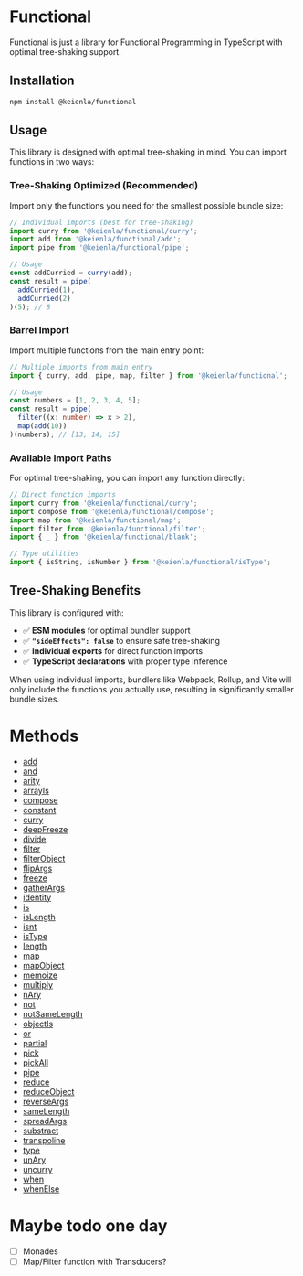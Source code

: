 # Functional

Functional is just a library for Functional Programming in TypeScript with optimal tree-shaking support.

## Installation

```bash
npm install @keienla/functional
```

## Usage

This library is designed with optimal tree-shaking in mind. You can import functions in two ways:

### Tree-Shaking Optimized (Recommended)

Import only the functions you need for the smallest possible bundle size:

```typescript
// Individual imports (best for tree-shaking)
import curry from '@keienla/functional/curry';
import add from '@keienla/functional/add';
import pipe from '@keienla/functional/pipe';

// Usage
const addCurried = curry(add);
const result = pipe(
  addCurried(1),
  addCurried(2)
)(5); // 8
```

### Barrel Import

Import multiple functions from the main entry point:

```typescript
// Multiple imports from main entry
import { curry, add, pipe, map, filter } from '@keienla/functional';

// Usage
const numbers = [1, 2, 3, 4, 5];
const result = pipe(
  filter((x: number) => x > 2),
  map(add(10))
)(numbers); // [13, 14, 15]
```

### Available Import Paths

For optimal tree-shaking, you can import any function directly:

```typescript
// Direct function imports
import curry from '@keienla/functional/curry';
import compose from '@keienla/functional/compose';
import map from '@keienla/functional/map';
import filter from '@keienla/functional/filter';
import { _ } from '@keienla/functional/blank';

// Type utilities
import { isString, isNumber } from '@keienla/functional/isType';
```

## Tree-Shaking Benefits

This library is configured with:
- ✅ **ESM modules** for optimal bundler support
- ✅ **`"sideEffects": false`** to ensure safe tree-shaking  
- ✅ **Individual exports** for direct function imports
- ✅ **TypeScript declarations** with proper type inference

When using individual imports, bundlers like Webpack, Rollup, and Vite will only include the functions you actually use, resulting in significantly smaller bundle sizes.

# Methods

- [add](./src/add/add.md)
- [and](./src/and/and.md)
- [arity](./src/arity/arity.md)
- [arrayIs](./src/arrayIs/arrayIs.md)
- [compose](./src/compose/compose.md)
- [constant](./src/constant/constant.md)
- [curry](./src/curry/curry.md)
- [deepFreeze](./src/deepFreeze/deepFreeze.md)
- [divide](./src/divide/divide.md)
- [filter](./src/filter/filter.md)
- [filterObject](./src/filterObject/filterObject.md)
- [flipArgs](./src/flipArgs/flipArgs.md)
- [freeze](./src/freeze/freeze.md)
- [gatherArgs](./src/gatherArgs/gatherArgs.md)
- [identity](./src/identity/identity.md)
- [is](./src/is/is.md)
- [isLength](./src/isLength/isLength.md)
- [isnt](./src/isnt/isnt.md)
- [isType](./src/isType/isType.md)
- [length](./src/length/length.md)
- [map](./src/map/map.md)
- [mapObject](./src/mapObject/mapObject.md)
- [memoize](./src/memoize/memoize.md)
- [multiply](./src/multiply/multiply.md)
- [nAry](./src/nAry/nAry.md)
- [not](./src/not/not.md)
- [notSameLength](./src/notSameLength/notSameLength.md)
- [objectIs](./src/objectIs/objectIs.md)
- [or](./src/or/or.md)
- [partial](./src/partial/partial.md)
- [pick](./src/pick/pick.md)
- [pickAll](./src/pickAll/pickAll.md)
- [pipe](./src/pipe/pipe.md)
- [reduce](./src/reduce/reduce.md)
- [reduceObject](./src/reduceObject/reduceObject.md)
- [reverseArgs](./src/reverseArgs/reverseArgs.md)
- [sameLength](./src/sameLength/sameLength.md)
- [spreadArgs](./src/spreadArgs/spreadArgs.md)
- [substract](./src/substract/substract.md)
- [transpoline](./src/transpoline/transpoline.md)
- [type](./src/type/type.md)
- [unAry](./src/unAry/unAry.md)
- [uncurry](./src/uncurry/uncurry.md)
- [when](./src/when/when.md)
- [whenElse](./src/whenElse/whenElse.md)

# Maybe todo one day

- [ ] Monades
- [ ] Map/Filter function with Transducers?
  <!--

## Build

After npm run build, if want to create a pack folder, go to the dist folder and run "npm pack"
-->
